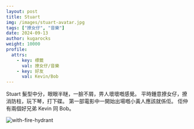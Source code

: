 ```yaml
---
layout: post
title: Stuart
img: /images/stuart-avatar.jpg
tags: ["撩女仔", "音樂"]
date: 2024-09-13
author: kugarocks
weight: 10000
profile:
  attrs:
    - key: 標籤
      val: 撩女仔/音樂
    - key: 好友
      val: Kevin/Bob
---
```


Stuart 髮型中分，眼眼半瞇，一臉不屑，畀人壞壞嘅感覺。
平時鍾意撩女仔，撩消防柱，玩下琴，打下碟。
第一部電影中一開始出場嘅小黃人應該就係佢。
佢仲有兩個好兄弟 Kevin 同 Bob。

![with-fire-hydrant](/images/stuart-fire-hydrant.jpg) 